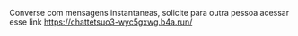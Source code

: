 Converse com mensagens instantaneas, solicite para outra pessoa acessar esse link
https://chattetsuo3-wyc5gxwg.b4a.run/
